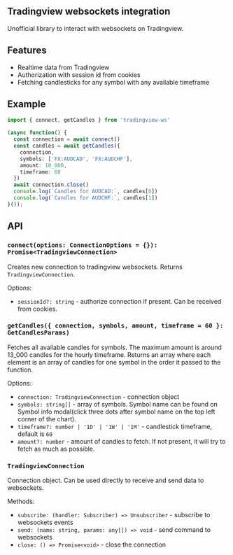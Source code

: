 ## Tradingview websockets integration
Unofficial library to interact with websockets on Tradingview.

## Features
- Realtime data from Tradingview
- Authorization with session id from cookies
- Fetching candlesticks for any symbol with any available timeframe

## Example
```ts
import { connect, getCandles } from 'tradingview-ws'

(async function() {
  const connection = await connect()
  const candles = await getCandles({
    connection,
    symbols: ['FX:AUDCAD', 'FX:AUDCHF'],
    amount: 10_000,
    timeframe: 60
  })
  await connection.close()
  console.log(`Candles for AUDCAD:`, candles[0])
  console.log(`Candles for AUDCHF:`, candles[1])
}());
```

## API

### `connect(options: ConnectionOptions = {}): Promise<TradingviewConnection>`

Creates new connection to tradingview websockets. Returns `TradingviewConnection`.

Options:

* `sessionId?: string` - authorize connection if present. Can be received from cookies.

### `getCandles({ connection, symbols, amount, timeframe = 60 }: GetCandlesParams)`

Fetches all available candles for symbols. The maximum amount is around 13_000 candles for the hourly timeframe. Returns an array where each element is an array of candles for one symbol in the order it passed to the function.

Options:

* `connection: TradingviewConnection` - connection object
* `symbols: string[]` - array of symbols. Symbol name can be found on Symbol info modal(click three dots after symbol name on the top left corner of the chart).
* `timeframe?: number | '1D' | '1W' | '1M'` - candlestick timeframe, default is `60`
* `amount?: number` - amount of candles to fetch. If not present, it will try to fetch as much as possible.

### `TradingviewConnection`

Connection object. Can be used directly to receive and send data to websockets.

Methods:

* `subscribe: (handler: Subscriber) => Unsubscriber` - subscribe to websockets events
* `send: (name: string, params: any[]) => void` - send command to websockets
* `close: () => Promise<void>` - close the connection
